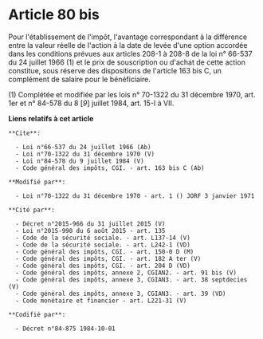 # Article 80 bis

Pour l'établissement de l'impôt, l'avantage correspondant à la différence entre la valeur réelle de l'action à la date de
levée d'une option accordée dans les conditions prévues aux articles 208-1 à 208-8 de la loi n° 66-537 du 24 juillet 1966 (1)
et le prix de souscription ou d'achat de cette action constitue, sous réserve des dispositions de l'article 163 bis C, un
complément de salaire pour le bénéficiaire. 

(1) Complétée et modifiée par les lois n° 70-1322 du 31 décembre 1970, art. 1er et n° 84-578 du 8 [*9*] juillet 1984, art.
15-I à VII.

**Liens relatifs à cet article**

	**Cite**:

	  - Loi n°66-537 du 24 juillet 1966 (Ab)
	  - Loi n°70-1322 du 31 décembre 1970 (V)
	  - Loi n°84-578 du 9 juillet 1984 (V)
	  - Code général des impôts, CGI. - art. 163 bis C (Ab)

	**Modifié par**:

	  - Loi n°70-1322 du 31 décembre 1970 - art. 1 () JORF 3 janvier 1971

	**Cité par**:

	  - Décret n°2015-966 du 31 juillet 2015 (V)
	  - Loi n°2015-990 du 6 août 2015 - art. 135
	  - Code de la sécurité sociale. - art. L137-14 (V)
	  - Code de la sécurité sociale. - art. L242-1 (VD)
	  - Code général des impôts, CGI. - art. 150-0 D (M)
	  - Code général des impôts, CGI. - art. 182 A ter (V)
	  - Code général des impôts, CGI. - art. 204 D (VD)
	  - Code général des impôts, annexe 2, CGIAN2. - art. 91 bis (V)
	  - Code général des impôts, annexe 3, CGIAN3. - art. 38 septdecies (V)
	  - Code général des impôts, annexe 3, CGIAN3. - art. 39 (VD)
	  - Code monétaire et financier - art. L221-31 (V)

	**Codifié par**:

	  - Décret n°84-875 1984-10-01
